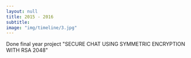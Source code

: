 ```yaml
---
layout: null
title: 2015 - 2016
subtitle:
image: "img/timeline/3.jpg"
---
```

Done final year project "SECURE CHAT USING SYMMETRIC ENCRYPTION WITH RSA 2048"
